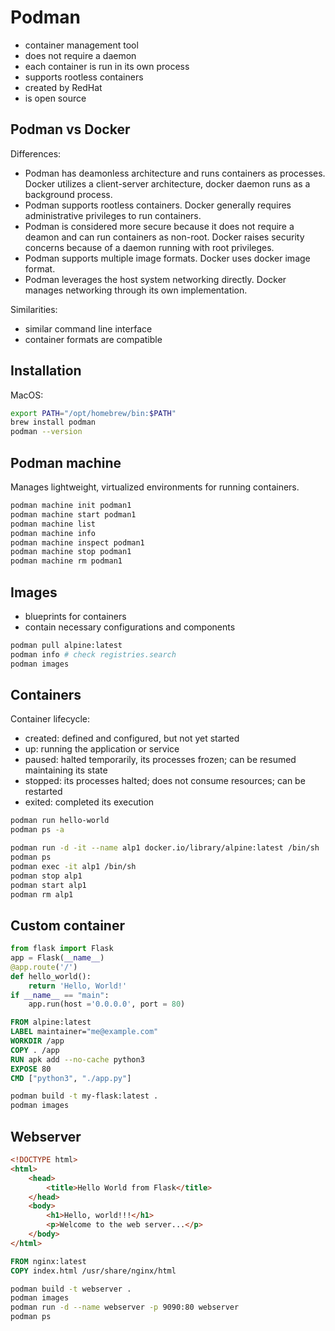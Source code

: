 # Podman

- container management tool
- does not require a daemon
- each container is run in its own process
- supports rootless containers
- created by RedHat
- is open source

## Podman vs Docker

Differences:

- Podman has deamonless architecture and runs containers as processes.
  Docker utilizes a client-server architecture, docker daemon runs as a background process.
- Podman supports rootless containers.
  Docker generally requires administrative privileges to run containers.
- Podman is considered more secure because it does not require a deamon and can run containers as non-root.
  Docker raises security concerns because of a daemon running with root privileges.
- Podman supports multiple image formats.
  Docker uses docker image format.
- Podman leverages the host system networking directly.
  Docker manages networking through its own implementation.

Similarities:

- similar command line interface
- container formats are compatible

## Installation

MacOS:

```sh
export PATH="/opt/homebrew/bin:$PATH"
brew install podman
podman --version
```

## Podman machine

Manages lightweight, virtualized environments for running containers.

```sh
podman machine init podman1
podman machine start podman1
podman machine list
podman machine info
podman machine inspect podman1
podman machine stop podman1
podman machine rm podman1
```

## Images

- blueprints for containers
- contain necessary configurations and components

```sh
podman pull alpine:latest
podman info # check registries.search
podman images
```

## Containers

Container lifecycle:

- created: defined and configured, but not yet started
- up: running the application or service
- paused: halted temporarily, its processes frozen; can be resumed maintaining its state
- stopped: its processes halted; does not consume resources; can be restarted
- exited: completed its execution

```sh
podman run hello-world
podman ps -a

podman run -d -it --name alp1 docker.io/library/alpine:latest /bin/sh
podman ps
podman exec -it alp1 /bin/sh
podman stop alp1
podman start alp1
podman rm alp1
```

## Custom container

```py
from flask import Flask
app = Flask(__name__)
@app.route('/')
def hello_world():
    return 'Hello, World!'
if __name__ == "main":
    app.run(host ='0.0.0.0', port = 80)
```

```dockerfile
FROM alpine:latest
LABEL maintainer="me@example.com"
WORKDIR /app
COPY . /app
RUN apk add --no-cache python3
EXPOSE 80
CMD ["python3", "./app.py"]
```

```sh
podman build -t my-flask:latest .
podman images
```

## Webserver

```html
<!DOCTYPE html>
<html>
    <head>
        <title>Hello World from Flask</title>
    </head>
    <body> 
        <h1>Hello, world!!!</h1>   
        <p>Welcome to the web server...</p>
    </body>
</html>
```

```dockerfile
FROM nginx:latest
COPY index.html /usr/share/nginx/html
```

```sh
podman build -t webserver .
podman images
podman run -d --name webserver -p 9090:80 webserver
podman ps
```

